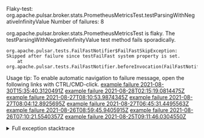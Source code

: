         
Flaky-test: org.apache.pulsar.broker.stats.PrometheusMetricsTest.testParsingWithNegativeInfinityValue
Number of failures: 8

org.apache.pulsar.broker.stats.PrometheusMetricsTest is flaky. The testParsingWithNegativeInfinityValue test method fails sporadically.

```
org.apache.pulsar.tests.FailFastNotifier$FailFastSkipException: Skipped after failure since testFailFast system property is set.
	at org.apache.pulsar.tests.FailFastNotifier.beforeInvocation(FailFastNotifier.java:88)

```

Usage tip: To enable automatic navigation to failure message, open the following links with CTRL/CMD-click.
[example failure 2021-08-30T15:35:40.3120491Z](https://github.com/apache/pulsar/runs/3463119398?check_suite_focus=true#step:9:2975)
[example failure 2021-08-28T02:15:19.0814475Z](https://github.com/apache/pulsar/runs/3448473880?check_suite_focus=true#step:9:1972)
[example failure 2021-08-27T08:10:53.9874345Z](https://github.com/apache/pulsar/runs/3440980370?check_suite_focus=true#step:9:2039)
[example failure 2021-08-27T08:04:12.8925695Z](https://github.com/apache/pulsar/runs/3440855241?check_suite_focus=true#step:9:1964)
[example failure 2021-08-27T06:45:31.4495563Z](https://github.com/apache/pulsar/runs/3440411158?check_suite_focus=true#step:9:1965)
[example failure 2021-08-26T08:59:45.9405915Z](https://github.com/apache/pulsar/runs/3430539961?check_suite_focus=true#step:9:2674)
[example failure 2021-08-26T07:10:21.5540357Z](https://github.com/apache/pulsar/runs/3429892136?check_suite_focus=true#step:9:2026)
[example failure 2021-08-25T09:11:46.0304550Z](https://github.com/apache/pulsar/runs/3420085427?check_suite_focus=true#step:10:1958)


<details>
<summary>Full exception stacktrace</summary>
<code><pre>
org.apache.pulsar.tests.FailFastNotifier$FailFastSkipException: Skipped after failure since testFailFast system property is set.
	at org.apache.pulsar.tests.FailFastNotifier.beforeInvocation(FailFastNotifier.java:88)

</pre></code>
</details>

